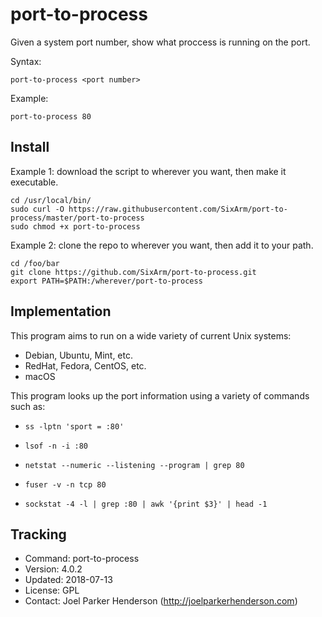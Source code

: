# port-to-process

Given a system port number, show what proccess is running on the port.

Syntax:

    port-to-process <port number>

Example:

    port-to-process 80


## Install

Example 1: download the script to wherever you want, then make it executable.

    cd /usr/local/bin/
    sudo curl -O https://raw.githubusercontent.com/SixArm/port-to-process/master/port-to-process
    sudo chmod +x port-to-process

Example 2: clone the repo to wherever you want, then add it to your path.

    cd /foo/bar
    git clone https://github.com/SixArm/port-to-process.git   
    export PATH=$PATH:/wherever/port-to-process
    
    
## Implementation

This program aims to run on a wide variety of current Unix systems:

  * Debian, Ubuntu, Mint, etc.
  * RedHat, Fedora, CentOS, etc.
  * macOS

This program looks up the port information using a variety of commands such as:

  * `ss -lptn 'sport = :80'`

  * `lsof -n -i :80`

  * `netstat --numeric --listening --program | grep 80`

  * `fuser -v -n tcp 80`

  * `sockstat -4 -l | grep :80 | awk '{print $3}' | head -1`


## Tracking

  * Command: port-to-process
  * Version: 4.0.2
  * Updated: 2018-07-13
  * License: GPL
  * Contact: Joel Parker Henderson (http://joelparkerhenderson.com)
